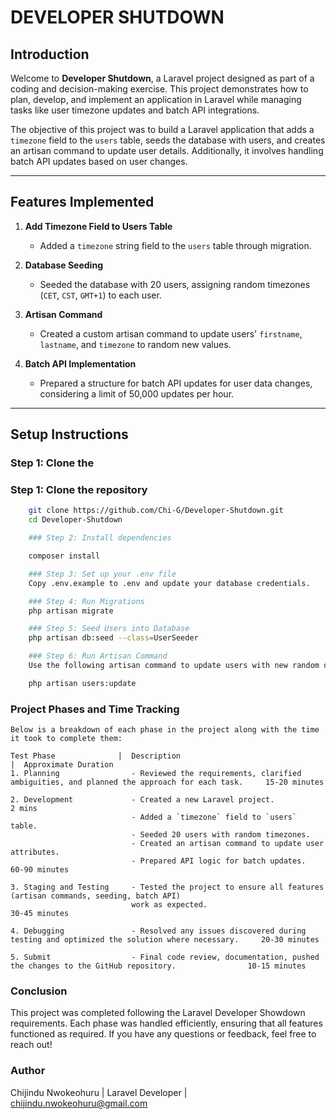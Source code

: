 # DEVELOPER SHUTDOWN

## Introduction

Welcome to **Developer Shutdown**, a Laravel project designed as part of a coding and decision-making exercise. This project demonstrates how to plan, develop, and implement an application in Laravel while managing tasks like user timezone updates and batch API integrations.

The objective of this project was to build a Laravel application that adds a `timezone` field to the `users` table, seeds the database with users, and creates an artisan command to update user details. Additionally, it involves handling batch API updates based on user changes.

---

## Features Implemented

1. **Add Timezone Field to Users Table**
   - Added a `timezone` string field to the `users` table through migration.
   
2. **Database Seeding**
   - Seeded the database with 20 users, assigning random timezones (`CET`, `CST`, `GMT+1`) to each user.

3. **Artisan Command**
   - Created a custom artisan command to update users' `firstname`, `lastname`, and `timezone` to random new values.
   
4. **Batch API Implementation**
   - Prepared a structure for batch API updates for user data changes, considering a limit of 50,000 updates per hour.

---

## Setup Instructions

### Step 1: Clone the 

### Step 1: Clone the repository

```bash
    git clone https://github.com/Chi-G/Developer-Shutdown.git
    cd Developer-Shutdown

    ### Step 2: Install dependencies

    composer install

    ### Step 3: Set up your .env file
    Copy .env.example to .env and update your database credentials.

    ### Step 4: Run Migrations
    php artisan migrate

    ### Step 5: Seed Users into Database
    php artisan db:seed --class=UserSeeder

    ### Step 6: Run Artisan Command
    Use the following artisan command to update users with new random data:

    php artisan users:update
```

### Project Phases and Time Tracking
    Below is a breakdown of each phase in the project along with the time it took to complete them:

    Test Phase	            |  Description	                                                                                |  Approximate Duration
    1. Planning	               - Reviewed the requirements, clarified ambiguities, and planned the approach for each task.     15-20 minutes
                                                                                                                   
    2. Development	           - Created a new Laravel project.                                                                2 mins
                               - Added a `timezone` field to `users` table.  
                               - Seeded 20 users with random timezones.  
                               - Created an artisan command to update user attributes.  
                               - Prepared API logic for batch updates.                                                         60-90 minutes          

    3. Staging and Testing     - Tested the project to ensure all features (artisan commands, seeding, batch API) 
                               work as expected.                                                                               30-45 minutes
    
    4. Debugging               - Resolved any issues discovered during testing and optimized the solution where necessary.     20-30 minutes

    5. Submit                  - Final code review, documentation, pushed the changes to the GitHub repository.                10-15 minutes

### Conclusion
This project was completed following the Laravel Developer Showdown requirements. Each phase was handled efficiently, ensuring that all features functioned as required. If you have any questions or feedback, feel free to reach out!

### Author
Chijindu Nwokeohuru | 
Laravel Developer | chijindu.nwokeohuru@gmail.com


